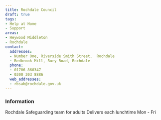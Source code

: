 ```yaml
---
title: Rochdale Council
draft: true
tags:
- Help at Home
- Support
areas:
- Heywood Middleton
- Rochdale
contact:
  addresses:
  - Number One, Riverside Smith Street,  Rochdale
  - Redbrook Mill, Bury Road, Rochdale
  phone:
  - 01706 860347
  - 0300 303 8886
  web_addresses:
  - rbsab@rochdale.gov.uk
---
```


### Information
Rochdale Safeguarding team for adults
Delivers each lunchtime Mon - Fri

